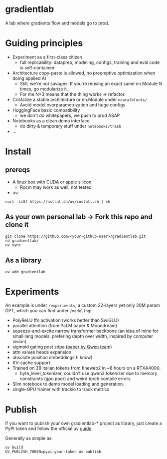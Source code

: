 # gradientlab

A lab where gradients flow and models go to prod.

# Guiding principles

- Experiment as a first-class citizen
    - full replicability: dataprep, modeling, configs, training and eval code is self-contained
- Architecture copy-paste is allowed, no preemptive optimization when doing applied AI
    - Still, we're not savages: If you're reusing an exact same nn.Module *N* times, go modularize it.
    - For me N=3 means that the thing works => refactor.
- Cristalize a stable architecture or nn.Module under `neuralblocks/`
    - Avoid model overparametrization and huge configs
- HuggingFace basic compatibility
    - we don't do whitepapers, we push to prod ASAP
- Notebooks as a clean demo interface
    - do dirty & temporary stuff under `notebooks/trash`
- ...

# Install

## prereqs

- A linux box with CUDA or apple silicon.
    - Rocm may work as well, not tested
- uv:
```
curl -LsSf https://astral.sh/uv/install.sh | sh
```

## As your own personal lab -> Fork this repo and clone it

```
git clone https://github.com/<your-github-user>/gradientlab.git
cd gradientlab/
uv sync
```

## As a library

```
uv add gradientlab
```

# Experiments

An example is under `/experiments`, a custom 22-layers yet only 20M param GPT, which you can find under `/modeling`:
- PolyReLU ffn activation (works better than SwiGLU)
- parallel attention (from PaLM paper & Moondream)
- squeeze-and-excite narrow transformer backbone (an idea of mine for small lang models, prefering depth over width, inspired by computer vision)
- sigmoid gating post sdpa ([paper by Qwen team](https://arxiv.org/abs/2505.06708))
- attn values heads expansion
- absolute position embeddings (I know)
- KV-cache support
- Trained on 3B italian tokens from fineweb2 in ~8 hours on a RTXA4000.
    - byte_level_tokenizer, couldn't use qwen3 tokenizer due to memory constraints (gpu poor) and weird torch.compile errors
- Slim notebook to demo model loading and generation.
- single-GPU trainer with trackio to track metrics


# Publish
If you want to publish your own gradientlab-* project as library, just create a PyPI token and follow the official uv [guide](https://docs.astral.sh/uv/guides/package/).

Generally as simple as:

```
uv build
UV_PUBLISH_TOKEN=pypi-your-token uv publish
```